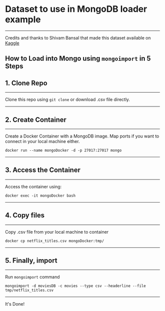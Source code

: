 # Dataset to use in MongoDB loader example
---

Credits and thanks to Shivam Bansal that made this dataset available on [Kaggle](https://www.kaggle.com/datasets/shivamb/netflix-shows)

## How to Load into Mongo using `mongoimport` in 5 Steps

## 1. Clone Repo
---

Clone this repo using `git clone` or download .csv file directly.

---

## 2. Create Container
---

Create a Docker Container with a MongoDB image. Map ports if you want to connect in your local machine either.

`docker run --name mongoDocker -d -p 27017:27017 mongo`

---

## 3. Access the Container
---

Access the container using:

`docker exec -it mongoDocker bash`

---

## 4. Copy files
---

Copy .csv file from your local machine to container

`docker cp netflix_titles.csv mongoDocker:tmp/`

---

## 5. Finally, import
---

Run `mongoimport` command

`mongoimport -d moviesDB -c movies --type csv --headerline --file tmp/netflix_titles.csv`

---

It's Done!
